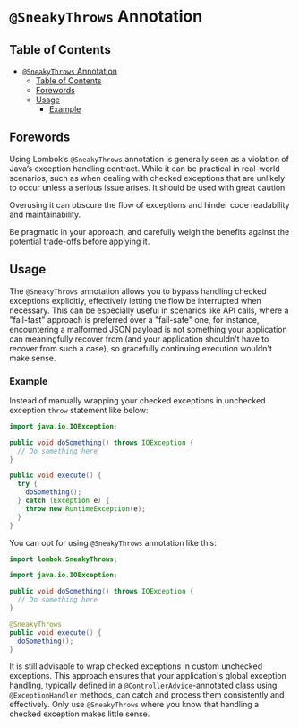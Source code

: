 # `@SneakyThrows` Annotation

## Table of Contents

<!-- TOC -->
* [`@SneakyThrows` Annotation](#sneakythrows-annotation)
  * [Table of Contents](#table-of-contents)
  * [Forewords](#forewords)
  * [Usage](#usage)
    * [Example](#example)
<!-- TOC -->

## Forewords

Using Lombok’s `@SneakyThrows` annotation is generally seen as a violation of Java’s exception handling contract. While
it can be practical in real-world scenarios, such as when dealing with checked exceptions that are unlikely to occur
unless a serious issue arises. It should be used with great caution.

Overusing it can obscure the flow of exceptions and hinder code readability and maintainability.

Be pragmatic in your approach, and carefully weigh the benefits against the potential trade-offs before applying it.

## Usage

The `@SneakyThrows` annotation allows you to bypass handling checked exceptions explicitly, effectively letting the flow
be interrupted when necessary. This can be especially useful in scenarios like API calls, where a "fail-fast" approach
is preferred over a "fail-safe" one, for instance, encountering a malformed JSON payload is not something your
application can meaningfully recover from (and your application shouldn't have to recover from such a case), so 
gracefully continuing execution wouldn't make sense.

### Example

Instead of manually wrapping your checked exceptions in unchecked exception `throw` statement like below:

```java
import java.io.IOException;

public void doSomething() throws IOException {
  // Do something here
}

public void execute() {
  try {
    doSomething();
  } catch (Exception e) {
    throw new RuntimeException(e);
  }
}
```

You can opt for using `@SneakyThrows` annotation like this:

```java
import lombok.SneakyThrows;

import java.io.IOException;

public void doSomething() throws IOException {
  // Do something here
}

@SneakyThrows
public void execute() {
  doSomething();
}
```

It is still advisable to wrap checked exceptions in custom unchecked exceptions. This approach ensures that your
application's global exception handling, typically defined in a `@ControllerAdvice`-annotated class using
`@ExceptionHandler` methods, can catch and process them consistently and effectively. Only use `@SneakyThrows`
where you know that handling a checked exception makes little sense.